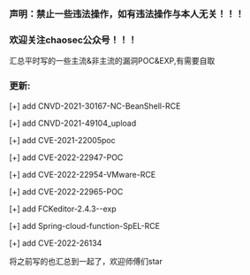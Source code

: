 ### 声明：禁止一些违法操作，如有违法操作与本人无关！！！

### 欢迎关注chaosec公众号！！！



汇总平时写的一些主流&非主流的漏洞POC&EXP,有需要自取



### 更新:

[+] add CNVD-2021-30167-NC-BeanShell-RCE 

[+] add CNVD-2021-49104_upload 

[+] add CVE-2021-22005poc

[+] add CVE-2022-22947-POC

[+] add CVE-2022-22954-VMware-RCE

[+] add CVE-2022-22965-POC

[+] add FCKeditor-2.4.3--exp

[+] add Spring-cloud-function-SpEL-RCE

[+] add CVE-2022-26134



将之前写的也汇总到一起了，欢迎师傅们star





